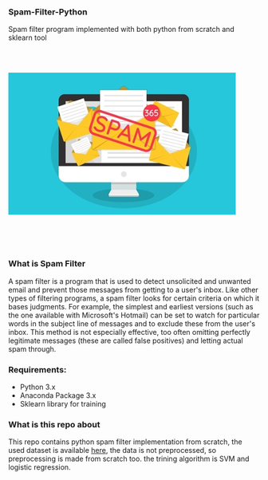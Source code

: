 ### Spam-Filter-Python
Spam filter program implemented with both python from scratch and sklearn tool

<br><br>

<img align="center" src="https://github.com/ahmednabil950/Spam-Filter-Python/blob/master/img/spam.jpg">

<br><br><br>

### What is Spam Filter
A spam filter is a program that is used to detect unsolicited and unwanted email and prevent those messages from getting to a user's inbox. Like other types of filtering programs, a spam filter looks for certain criteria on which it bases judgments. For example, the simplest and earliest versions (such as the one available with Microsoft's Hotmail) can be set to watch for particular words in the subject line of messages and to exclude these from the user's inbox. This method is not especially effective, too often omitting perfectly legitimate messages (these are called false positives) and letting actual spam through.


### Requirements:
* Python 3.x
* Anaconda Package 3.x
* Sklearn library for training


### What is this repo about 
This repo contains python spam filter implementation from scratch, the used dataset is available [here](http://www.aueb.gr/users/ion/data/lingspam_public.tar.gz), the data is not preprocessed, so preprocessing is made from scratch too. the trining algorithm is SVM and logistic regression.
